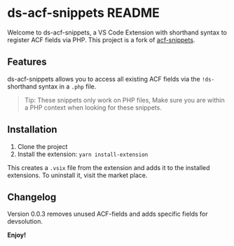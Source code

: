 # ds-acf-snippets README

Welcome to ds-acf-snippets, a VS Code Extension with shorthand syntax to register ACF fields via PHP. This project is a fork of [acf-snippets](https://github.com/GustavoGomez092/acf-snippets/tree/main).

## Features

ds-acf-snippets allows you to access all existing ACF fields via the `!ds-` shorthand syntax in a `.php` file.

> Tip: These snippets only work on PHP files, Make sure you are within a PHP context when looking for these snippets.

## Installation

1. Clone the project
2. Install the extension: ```yarn install-extension```

This creates a ```.vsix``` file from the extension and adds it to the installed extensions. To uninstall it, visit the market place.

## Changelog

Version 0.0.3 removes unused ACF-fields and adds specific fields for devsolution.

**Enjoy!**
